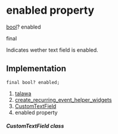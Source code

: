 
<div>

# enabled property

</div>


[bool](https://api.flutter.dev/flutter/dart-core/bool-class.html)?
enabled


final




Indicates wether text field is enabled.



## Implementation

``` language-dart
final bool? enabled;
```







1.  [talawa](../../index.html)
2.  [create_recurring_event_helper_widgets](../../widgets_create_recurring_event_helper_widgets/)
3.  [CustomTextField](../../widgets_create_recurring_event_helper_widgets/CustomTextField-class.html)
4.  enabled property

##### CustomTextField class







